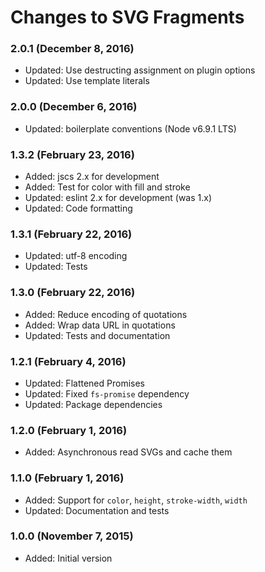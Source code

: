 # Changes to SVG Fragments

### 2.0.1 (December 8, 2016)

- Updated: Use destructing assignment on plugin options
- Updated: Use template literals

### 2.0.0 (December 6, 2016)

- Updated: boilerplate conventions (Node v6.9.1 LTS)

### 1.3.2 (February 23, 2016)

- Added: jscs 2.x for development
- Added: Test for color with fill and stroke
- Updated: eslint 2.x for development (was 1.x)
- Updated: Code formatting

### 1.3.1 (February 22, 2016)

- Updated: utf-8 encoding
- Updated: Tests

### 1.3.0 (February 22, 2016)

- Added: Reduce encoding of quotations
- Added: Wrap data URL in quotations
- Updated: Tests and documentation

### 1.2.1 (February 4, 2016)

- Updated: Flattened Promises
- Updated: Fixed `fs-promise` dependency
- Updated: Package dependencies

### 1.2.0 (February 1, 2016)

- Added: Asynchronous read SVGs and cache them

### 1.1.0 (February 1, 2016)

- Added: Support for `color`, `height`, `stroke-width`, `width`
- Updated: Documentation and tests

### 1.0.0 (November 7, 2015)

- Added: Initial version
